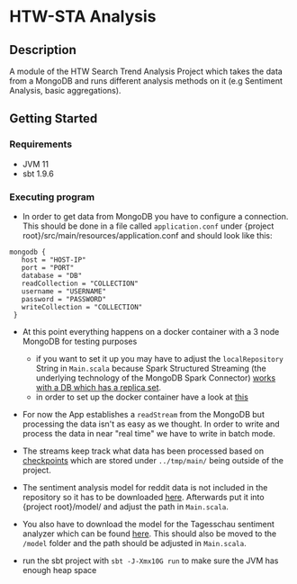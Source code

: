# HTW-STA Analysis

## Description

A module of the HTW Search Trend Analysis Project which takes the data from a
MongoDB and runs different analysis methods on it (e.g Sentiment Analysis, basic
aggregations).

## Getting Started

### Requirements

- JVM 11
- sbt 1.9.6

### Executing program

- In order to get data from MongoDB you have to configure a connection. This
  should be done in a file called `application.conf` under {project
  root}/src/main/resources/application.conf and should look like this:

```
mongodb {
   host = "HOST-IP"
   port = "PORT"
   database = "DB"
   readCollection = "COLLECTION"
   username = "USERNAME"
   password = "PASSWORD"
   writeCollection = "COLLECTION"
 }
```
- At this point everything happens on a docker container with a 3 node MongoDB for testing purposes
  - if you want to set it up you may have to adjust the `localRepository` String in `Main.scala` because Spark Structured Streaming (the underlying technology of the MongoDB Spark Connector) [works with a DB which has a replica set](https://www.mongodb.com/community/forums/t/mongodb-spark-connector-10-0-2-read-existing-data-as-stream/169149). 
  - in order to set up the docker container have a look at [this](https://github.com/UpSync-Dev/docker-compose-mongo-replica-set)

- For now the App establishes a `readStream` from the MongoDB but processing the data isn't as easy as we thought. In order to write and process the data in near "real time" we have to write in batch mode.
- The streams keep track what data has been processed based on [checkpoints](https://spark.apache.org/docs/latest/structured-streaming-programming-guide.html#recovering-from-failures-with-checkpointing) which are stored under `../tmp/main/` being outside of the project.
- The sentiment analysis model for reddit data is not included in the repository so it has to be
  downloaded
  [here](https://sparknlp.org/2023/07/28/twitter_xlm_roberta_base_sentiment_en.html).
  Afterwards put it into {project root}/model/ and adjust the path in
  `Main.scala`.
  
- You also have to download the model for the Tagesschau sentiment analyzer which can be found [here](https://sparknlp.org/2021/11/03/bert_sequence_classifier_sentiment_de.html). This should also be moved to the `/model` folder and the path should be adjusted in `Main.scala`.
- run the sbt project with `sbt -J-Xmx10G run` to make sure the JVM has enough
  heap space
